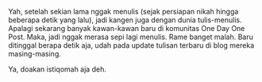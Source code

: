 Yah, setelah sekian lama nggak menulis (sejak persiapan nikah hingga beberapa detik yang lalu), jadi kangen juga dengan dunia tulis-menulis. Apalagi sekarang banyak kawan-kawan baru di komunitas One Day One Post. Maka, jadi nggak merasa sepi lagi menulis. Rame banget malah. Baru ditinggal berapa detik aja, udah pada update tulisan terbaru di blog mereka masing-masing.

Ya, doakan istiqomah aja deh.
